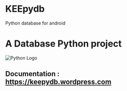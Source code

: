 # KEEpydb
Python database for android
# A Database Python project

![Python Logo](https://www.python.org/static/community_logos/python-logo.png "Sample inline image")

## Documentation : https://keepydb.wordpress.com
